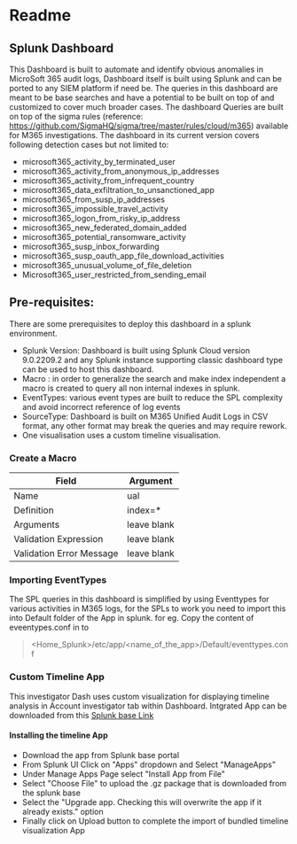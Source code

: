 # Readme

## Splunk Dashboard

This Dashboard is built to automate and identify obvious anomalies in MicroSoft 365 audit logs, 
Dashboard itself is built using Splunk and can be ported to any SIEM platform if need be. 
The queries in this dashboard are meant to be base searches and have a potential to be built on top of and customized to cover much broader cases. 
The dashboard Queries are built on top of the sigma rules (reference: https://github.com/SigmaHQ/sigma/tree/master/rules/cloud/m365) 
available for M365 investigations. The dashboard in its current version covers following detection cases but not limited to:

* microsoft365_activity_by_terminated_user
* microsoft365_activity_from_anonymous_ip_addresses
* microsoft365_activity_from_infrequent_country
* microsoft365_data_exfiltration_to_unsanctioned_app
* microsoft365_from_susp_ip_addresses
* microsoft365_impossible_travel_activity
* microsoft365_logon_from_risky_ip_address
* microsoft365_new_federated_domain_added
* microsoft365_potential_ransomware_activity
* microsoft365_susp_inbox_forwarding
* microsoft365_susp_oauth_app_file_download_activities
* microsoft365_unusual_volume_of_file_deletion
* Microsoft365_user_restricted_from_sending_email

## Pre-requisites:
There are some prerequisites to deploy this dashboard in a splunk environment. 

 - Splunk Version: Dashboard is built using Splunk Cloud version 9.0.2209.2 and any Splunk instance supporting classic dashboard type can be used to host this dashboard.  
 - Macro : in order to generalize the search and make index independent a macro is created to query all non internal indexes in splunk. 
 - EventTypes: various event types are built to reduce the SPL complexity and avoid incorrect reference of log events 
 - SourceType: Dashboard is built on M365 Unified Audit Logs in CSV format, any other format may break the queries and may require rework.
 - One visualisation uses a custom timeline visualisation.

### Create a Macro
|Field|Argument|
|--|--|
| Name | ual |
| Definition | index=* |
| Arguments | leave blank |
| Validation Expression| leave blank|
| Validation Error Message | leave blank|

### Importing EventTypes
The SPL queries in this dashboard is simplified by using Eventtypes for various activities in M365 logs, for the SPLs to work you need to import this into Default folder of the App in splunk.
for eg. Copy the content of eveentypes.conf in to 

> <Home_Splunk>/etc/app/<name_of_the_app>/Default/eventtypes.conf

### Custom Timeline App
This investigator Dash uses custom visualization for displaying timeline analysis in Account investigator tab within Dashboard. 
Intgrated App can be downloaded from this [Splunk base Link](https://splunkbase.splunk.com/app/3120)
#### Installing the timeline App
 - Download the app from Splunk base portal
 - From Splunk UI Click on "Apps" dropdown and Select "ManageApps"
 - Under Manage Apps Page select "Install App from File"
 - Select "Choose File" to upload the .gz package that is downloaded from the splunk base
 - Select the "Upgrade app. Checking this will overwrite the app if it already exists."  option
 - Finally click on Upload button to complete the import of bundled timeline visualization App
